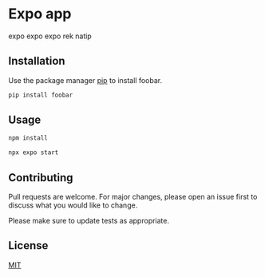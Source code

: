 # Expo app

expo expo expo rek natip

## Installation

Use the package manager [pip](https://pip.pypa.io/en/stable/) to install foobar.

```bash
pip install foobar
```

## Usage

```cmd
npm install

npx expo start

```

## Contributing

Pull requests are welcome. For major changes, please open an issue first
to discuss what you would like to change.

Please make sure to update tests as appropriate.

## License

[MIT](https://choosealicense.com/licenses/mit/)
